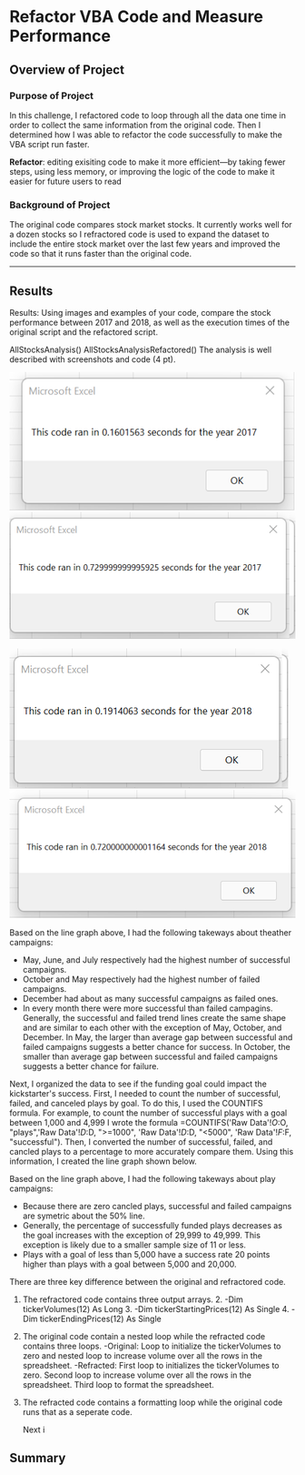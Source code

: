 # Refactor VBA Code and Measure Performance

## Overview of Project
### Purpose of Project
In this challenge, I refactored code to loop through all the data one time in order to collect the same information from the original code. Then I determined how I was able to refactor the code successfully to make the VBA script run faster. 

**Refactor**: editing exisiting code to make it more efficient—by taking fewer steps, using less memory, or improving the logic of the code to make it easier for future users to read

### Background of Project
The original code compares stock market stocks. It currently works well for a dozen stocks so I refractored code is used to expand the dataset to include the entire stock market over the last few years and improved the code so that it runs faster than the original code. 

---
## Results
Results: Using images and examples of your code, compare the stock performance between 2017 and 2018, as well as the execution times of the original script and the refactored script.

AllStocksAnalysis()
AllStocksAnalysisRefactored()
The analysis is well described with screenshots and code (4 pt).

![VBA_Challenge_2017](VBA_Challenge_2017.png)
![VBA_Challenge_2017_b4refractor](VBA_Challenge_2017_b4refractor.png) 


![VBA_Challenge_2018](VBA_Challenge_2018.png)
![VBA_Challenge_2018_b4refractor](VBA_Challenge_2018_b4refractor.png) 


Based on the line graph above, I had the following takeways about theather campaigns:
* May, June, and July respectively had the highest number of successful campaigns. 
* October and May respectively had the highest number of failed campaigns.
* December had about as many successful campaigns as failed ones.
* In every month there were more successful than failed campagins. Generally, the successful and failed trend lines create the same shape and are similar to each other with the exception of May, October, and December. In May, the larger than average gap between successful and failed campaigns suggests a better chance for success. In October, the smaller than average gap between successful and failed campaigns suggests a better chance for failure. 


Next, I organized the data to see if the funding goal could impact the kickstarter's success. First, I needed to count the number of successful, failed, and canceled plays by goal. To do this, I used the COUNTIFS formula. For example, to count the number of successful plays with a goal between 1,000 and 4,999 I wrote the formula =COUNTIFS('Raw Data'!$O:$O, "plays",'Raw Data'!$D:$D, ">=1000", 'Raw Data'!$D:$D, "<5000", 'Raw Data'!$F:$F, "successful"). Then, I converted the number of successful, failed, and cancled plays to a percentage to more accurately compare them. Using this information, I created the line graph shown below. 



Based on the line graph above, I had the following takeways about play campaigns:
* Because there are zero cancled plays, successful and failed campaigns are symetric about the 50% line. 
* Generally, the percentage of successfully funded plays decreases as the goal increases with the exception of 29,999 to 49,999. This exception is likely due to a smaller sample size of 11 or less. 
* Plays with a goal of less than 5,000 have a success rate 20 points higher than plays with a goal between 5,000 and 20,000. 


There are three key difference between the original and refractored code. 
1. The refractored code contains three output arrays.
      2.    -Dim tickerVolumes(12) As Long
      3.    -Dim tickerStartingPrices(12) As Single
      4.    -Dim tickerEndingPrices(12) As Single
5. The original code contain a nested loop while the refracted code contains three loops. 
    -Original: Loop to initialize the tickerVolumes to zero and nested loop to increase volume over all the rows in the spreadsheet.
    -Refracted: First loop to initializes the tickerVolumes to zero. Second loop to increase volume over all the rows in the spreadsheet. Third loop to format the spreadsheet.  
4. The refracted code contains a formatting loop while the original code runs that as a seperate code.     

    
    Next i


        


## Summary 
